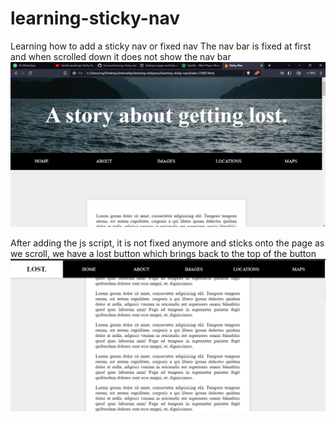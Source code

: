 # learning-sticky-nav

Learning how to add a sticky nav or fixed nav
The nav bar is fixed at first and when scrolled down it does not show the nav bar
![Alt text](Screenshot%202023-05-18%20194847.png)

After adding the js script, it is not fixed anymore and sticks onto the page as we scroll, we have a lost button which brings back to the top of the button![Alt text](Screenshot%202023-05-18%20195213.png)